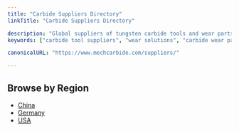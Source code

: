 ```yaml
---
title: "Carbide Suppliers Directory"
linkTitle: "Carbide Suppliers Directory"

description: "Global suppliers of tungsten carbide tools and wear parts."
keywords: ["carbide tool suppliers", "wear solutions", "carbide wear part suppliers", "tungsten carbide", "heavy equipment", "construction", "forestry", "recycling", "oil and gas", "cemented carbide"]

canonicalURL: "https://www.mechcarbide.com/suppliers/"

---
```


## Browse by Region

- [China](/regions/china/)
- [Germany](/regions/germany/)
- [USA](/regions/usa/)